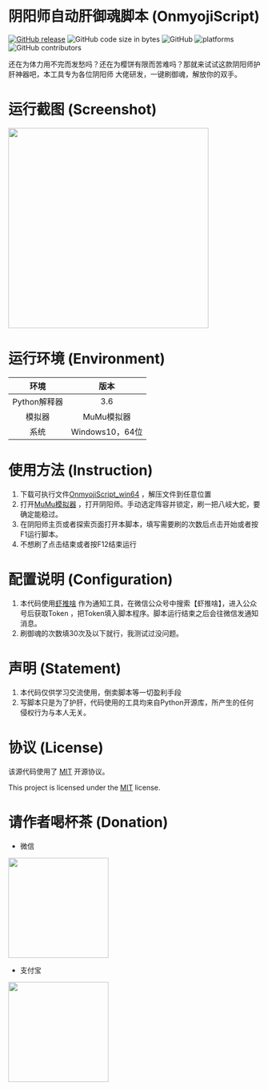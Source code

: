 # 阴阳师自动肝御魂脚本 (OnmyojiScript)
[![GitHub release](https://img.shields.io/github/release/Connorshen/OnmyojiScript)](https://github.com/Connorshen/OnmyojiScript/releases) 
![GitHub code size in bytes](https://img.shields.io/github/languages/code-size/Connorshen/OnmyojiScript)
![GitHub](https://img.shields.io/github/license/Connorshen/OnmyojiScript)
![platforms](https://img.shields.io/badge/platform-win64-brightgreen.svg)
![GitHub contributors](https://img.shields.io/github/contributors/Connorshen/OnmyojiScript.svg)

还在为体力用不完而发愁吗？还在为樱饼有限而苦难吗？那就来试试这款阴阳师护肝神器吧，本工具专为各位阴阳师
大佬研发，一键刷御魂，解放你的双手。

# 运行截图 (Screenshot)
<img src="http://qrjumbyu2.hn-bkt.clouddn.com/%E8%BF%90%E8%A1%8C%E6%88%AA%E5%9B%BE.png" width = "400" />

# 运行环境 (Environment)
|  环境    | 版本  |
|  :----:  | :----:  |
|  Python解释器 | 3.6  |
| 模拟器  | MuMu模拟器 |
| 系统  | Windows10，64位 |
# 使用方法 (Instruction)
1. 下载可执行文件[OnmyojiScript_win64](https://github.com/Connorshen/OnmyojiScript/releases) ，解压文件到任意位置
2. 打开[MuMu模拟器](https://mumu.163.com/) ，打开阴阳师。手动选定阵容并锁定，刷一把八岐大蛇，要确定能稳过。
3. 在阴阳师主页或者探索页面打开本脚本，填写需要刷的次数后点击开始或者按F1运行脚本。
4. 不想刷了点击结束或者按F12结束运行
# 配置说明 (Configuration)
1. 本代码使用[虾推啥](http://www.xtuis.cn/) 作为通知工具，在微信公众号中搜索【虾推啥】，进入公众号后获取Token
，把Token填入脚本程序。脚本运行结束之后会往微信发通知消息。
2. 刷御魂的次数填30次及以下就行，我测试过没问题。
# 声明 (Statement)
1. 本代码仅供学习交流使用，倒卖脚本等一切盈利手段
2. 写脚本只是为了护肝，代码使用的工具均来自Python开源库，所产生的任何侵权行为与本人无关。
# 协议 (License)

该源代码使用了 [MIT](https://opensource.org/licenses/MIT) 开源协议。

This project is licensed under the [MIT](https://opensource.org/licenses/MIT) license.
# 请作者喝杯茶 (Donation)
- 微信

<img src="http://qrjumbyu2.hn-bkt.clouddn.com/WeChat.png" width = "200" />


- 支付宝

<img src="http://qrjumbyu2.hn-bkt.clouddn.com/AliPay.png" width = "200" />